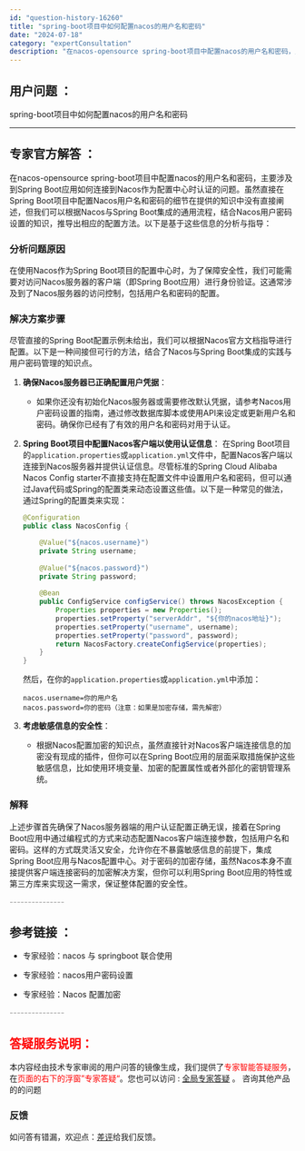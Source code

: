 ```yaml
---
id: "question-history-16260"
title: "spring-boot项目中如何配置nacos的用户名和密码"
date: "2024-07-18"
category: "expertConsultation"
description: "在nacos-opensource spring-boot项目中配置nacos的用户名和密码，主要涉及到Spring Boot应用如何连接到Nacos作为配置中心时认证的问题。虽然直接在Spring Boot项目中配置Nacos用户名和密码的细节在提供的知识中没有直接阐述，但我们可以根据Nacos与"
---
```


## 用户问题 ： 
 spring-boot项目中如何配置nacos的用户名和密码  

---------------
## 专家官方解答 ：

在nacos-opensource spring-boot项目中配置nacos的用户名和密码，主要涉及到Spring Boot应用如何连接到Nacos作为配置中心时认证的问题。虽然直接在Spring Boot项目中配置Nacos用户名和密码的细节在提供的知识中没有直接阐述，但我们可以根据Nacos与Spring Boot集成的通用流程，结合Nacos用户密码设置的知识，推导出相应的配置方法。以下是基于这些信息的分析与指导：

### 分析问题原因

在使用Nacos作为Spring Boot项目的配置中心时，为了保障安全性，我们可能需要对访问Nacos服务器的客户端（即Spring Boot应用）进行身份验证。这通常涉及到了Nacos服务器的访问控制，包括用户名和密码的配置。

### 解决方案步骤

尽管直接的Spring Boot配置示例未给出，我们可以根据Nacos官方文档指导进行配置。以下是一种间接但可行的方法，结合了Nacos与Spring Boot集成的实践与用户密码管理的知识点。

1. **确保Nacos服务器已正确配置用户凭据**：
   - 如果你还没有初始化Nacos服务器或需要修改默认凭据，请参考Nacos用户密码设置的指南，通过修改数据库脚本或使用API来设定或更新用户名和密码。确保你已经有了有效的用户名和密码对用于认证。

2. **Spring Boot项目中配置Nacos客户端以使用认证信息**：
   在Spring Boot项目的`application.properties`或`application.yml`文件中，配置Nacos客户端以连接到Nacos服务器并提供认证信息。尽管标准的Spring Cloud Alibaba Nacos Config starter不直接支持在配置文件中设置用户名和密码，但可以通过Java代码或Spring的配置类来动态设置这些值。以下是一种常见的做法，通过Spring的配置类来实现：

   ```java
   @Configuration
   public class NacosConfig {
   
       @Value("${nacos.username}")
       private String username;
       
       @Value("${nacos.password}")
       private String password;
       
       @Bean
       public ConfigService configService() throws NacosException {
           Properties properties = new Properties();
           properties.setProperty("serverAddr", "${你的nacos地址}");
           properties.setProperty("username", username);
           properties.setProperty("password", password);
           return NacosFactory.createConfigService(properties);
       }
   }
   ```
   然后，在你的`application.properties`或`application.yml`中添加：
   ```properties
   nacos.username=你的用户名
   nacos.password=你的密码（注意：如果是加密存储，需先解密）
   ```

3. **考虑敏感信息的安全性**：
   - 根据Nacos配置加密的知识点，虽然直接针对Nacos客户端连接信息的加密没有现成的插件，但你可以在Spring Boot应用的层面采取措施保护这些敏感信息，比如使用环境变量、加密的配置属性或者外部化的密钥管理系统。

### 解释

上述步骤首先确保了Nacos服务器端的用户认证配置正确无误，接着在Spring Boot应用中通过编程式的方式来动态配置Nacos客户端连接参数，包括用户名和密码。这样的方式既灵活又安全，允许你在不暴露敏感信息的前提下，集成Spring Boot应用与Nacos配置中心。对于密码的加密存储，虽然Nacos本身不直接提供客户端连接密码的加密解决方案，但你可以利用Spring Boot应用的特性或第三方库来实现这一需求，保证整体配置的安全性。


<font color="#949494">---------------</font> 


## 参考链接 ：

* 专家经验：nacos 与 springboot 联合使用 
 
 * 专家经验：nacos用户密码设置 
 
 * 专家经验：Nacos 配置加密 


 <font color="#949494">---------------</font> 
 


## <font color="#FF0000">答疑服务说明：</font> 

本内容经由技术专家审阅的用户问答的镜像生成，我们提供了<font color="#FF0000">专家智能答疑服务</font>，在<font color="#FF0000">页面的右下的浮窗”专家答疑“</font>。您也可以访问 : [全局专家答疑](https://answer.opensource.alibaba.com/docs/intro) 。 咨询其他产品的的问题

### 反馈
如问答有错漏，欢迎点：[差评](https://ai.nacos.io/user/feedbackByEnhancerGradePOJOID?enhancerGradePOJOId=16268)给我们反馈。
